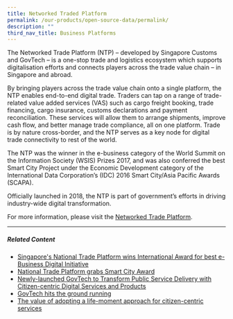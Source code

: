 ```yaml
---
title: Networked Traded Platform
permalink: /our-products/open-source-data/permalink/
description: ""
third_nav_title: Business Platforms
---
```

The Networked Trade Platform (NTP) – developed by Singapore Customs and GovTech – is a one-stop trade and logistics ecosystem which supports digitalisation efforts and connects players across the trade value chain – in Singapore and abroad.

By bringing players across the trade value chain onto a single platform, the NTP enables end-to-end digital trade. Traders can tap on a range of trade-related value added services (VAS) such as cargo freight booking, trade financing, cargo insurance, customs declarations and payment reconciliation. These services will allow them to arrange shipments, improve cash flow, and better manage trade compliance, all on one platform. Trade is by nature cross-border, and the NTP serves as a key node for digital trade connectivity to rest of the world.

The NTP was the winner in the e-business category of the World Summit on the Information Society (WSIS) Prizes 2017, and was also conferred the best Smart City Project under the Economic Development category of the International Data Corporation’s (IDC) 2016 Smart City/Asia Pacific Awards (SCAPA).

Officially launched in 2018, the NTP is part of government’s efforts in driving industry-wide digital transformation.

For more information, please visit the [Networked Trade Platform](https://www.ntp.gov.sg/).

* * *

##### **Related Content**

*   [Singapore's National Trade Platform wins International Award for best e-Business Digital Initiative](https://www.tech.gov.sg/media/media-releases/singapore-national-trade-platform-wins-international-award-for-best-e-business-digital-initiative?utm_medium=recommender_0&utm_source=aHR0cHM6Ly93d3cudGVjaC5nb3Yuc2cvcHJvZHVjdHMtYW5kLXNlcnZpY2VzL05ldHdvcmtlZC10cmFkZS1wbGF0Zm9ybS8=&utm_content=aHR0cHM6Ly93d3cudGVjaC5nb3Yuc2cvbWVkaWEvbWVkaWEtcmVsZWFzZXMvc2luZ2Fwb3JlLW5hdGlvbmFsLXRyYWRlLXBsYXRmb3JtLXdpbnMtaW50ZXJuYXRpb25hbC1hd2FyZC1mb3ItYmVzdC1lLWJ1c2luZXNzLWRpZ2l0YWwtaW5pdGlhdGl2ZQ==)
*   [National Trade Platform grabs Smart City Award](https://www.tech.gov.sg/media/technews/national-trade-platform-grabs-smart-city-award?utm_medium=recommender_1&utm_source=aHR0cHM6Ly93d3cudGVjaC5nb3Yuc2cvcHJvZHVjdHMtYW5kLXNlcnZpY2VzL05ldHdvcmtlZC10cmFkZS1wbGF0Zm9ybS8=&utm_content=aHR0cHM6Ly93d3cudGVjaC5nb3Yuc2cvbWVkaWEvdGVjaG5ld3MvbmF0aW9uYWwtdHJhZGUtcGxhdGZvcm0tZ3JhYnMtc21hcnQtY2l0eS1hd2FyZA==)
*   [Newly-launched GovTech to Transform Public Service Delivery with Citizen-centric Digital Services and Products](https://www.tech.gov.sg/media/media-releases/newly-launched-govtech-to-transform-public-service-delivery-with-citizen-centric-digital-services-and-products?utm_medium=recommender_2&utm_source=aHR0cHM6Ly93d3cudGVjaC5nb3Yuc2cvcHJvZHVjdHMtYW5kLXNlcnZpY2VzL05ldHdvcmtlZC10cmFkZS1wbGF0Zm9ybS8=&utm_content=aHR0cHM6Ly93d3cudGVjaC5nb3Yuc2cvbWVkaWEvbWVkaWEtcmVsZWFzZXMvbmV3bHktbGF1bmNoZWQtZ292dGVjaC10by10cmFuc2Zvcm0tcHVibGljLXNlcnZpY2UtZGVsaXZlcnktd2l0aC1jaXRpemVuLWNlbnRyaWMtZGlnaXRhbC1zZXJ2aWNlcy1hbmQtcHJvZHVjdHM=)
*   [GovTech hits the ground running](https://www.tech.gov.sg/media/technews/govtech-hits-the-ground-running?utm_medium=recommender_3&utm_source=aHR0cHM6Ly93d3cudGVjaC5nb3Yuc2cvcHJvZHVjdHMtYW5kLXNlcnZpY2VzL05ldHdvcmtlZC10cmFkZS1wbGF0Zm9ybS8=&utm_content=aHR0cHM6Ly93d3cudGVjaC5nb3Yuc2cvbWVkaWEvdGVjaG5ld3MvZ292dGVjaC1oaXRzLXRoZS1ncm91bmQtcnVubmluZw==)
*   [The value of adopting a life-moment approach for citizen-centric services](https://www.tech.gov.sg/media/technews/the-value-of-adopting-life-moment-approach-for-citizen-centric-services?utm_medium=recommender_4&utm_source=aHR0cHM6Ly93d3cudGVjaC5nb3Yuc2cvcHJvZHVjdHMtYW5kLXNlcnZpY2VzL05ldHdvcmtlZC10cmFkZS1wbGF0Zm9ybS8=&utm_content=aHR0cHM6Ly93d3cudGVjaC5nb3Yuc2cvbWVkaWEvdGVjaG5ld3MvdGhlLXZhbHVlLW9mLWFkb3B0aW5nLWxpZmUtbW9tZW50LWFwcHJvYWNoLWZvci1jaXRpemVuLWNlbnRyaWMtc2VydmljZXM=)

[](mailto:?Subject=Networked%20Trade%20Platform&Body=%20https://www.tech.gov.sg/products-and-services/Networked-trade-platform/)

[](http://www.facebook.com/sharer.php?u=https://www.tech.gov.sg/products-and-services/Networked-trade-platform/)

[](https://www.linkedin.com/sharing/share-offsite/?url=https://www.tech.gov.sg/products-and-services/Networked-trade-platform/&title=Networked%20Trade%20Platform)